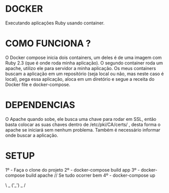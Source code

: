 # DOCKER 

Executando aplicações Ruby usando container.

# COMO FUNCIONA ?

O Docker compose inicia dois containers, um deles é de uma imagem com Ruby 2.3 (que é onde roda minha aplicação). O segundo container roda um apache, utilizo ele para servidor a minha aplicação. Os meus containers buscam a aplicação em um repositório (seja local ou não, mas neste caso é local), pega essa aplicação, aloca em um diretório e segue a receita do Docker file e docker-compose.

# DEPENDENCIAS

O Apache quando sobe, ele busca uma chave para rodar em SSL, então basta colocar as suas chaves dentro de /etc/pki/CA/certs/ , desta forma o apache se iniciará sem nenhum problema.
Também é necessário informar onde buscar a aplicação.

# SETUP

1º - Faça o clone do projeto 
2º - docker-compose build app
3º - docker-compose build apache
// Se tudo ocorrer bem
4º - docker-compose up

 \ _ ('_') _ /






